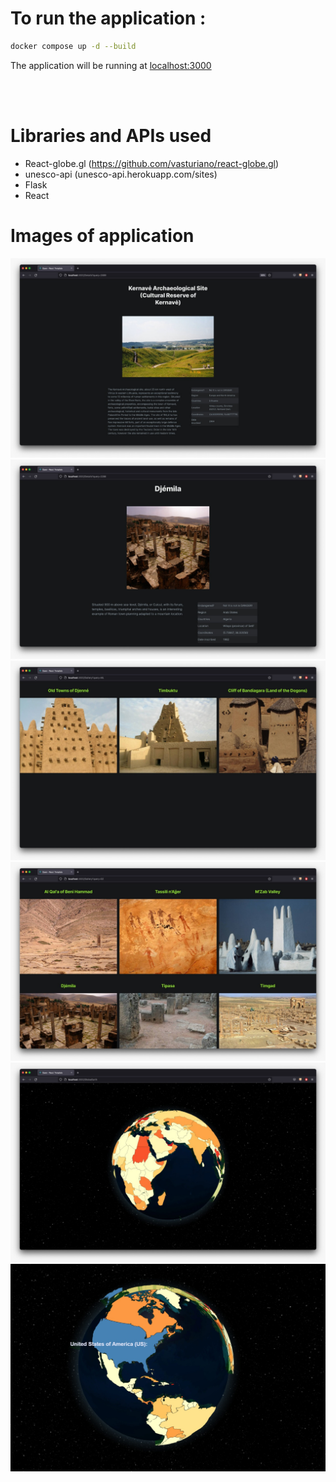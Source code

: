 
# To run the application :

   ```sh
   docker compose up -d --build
   ```

The application will be running at [localhost:3000](http://localhost:3000)

<br>
<br>

# Libraries and APIs used

- React-globe.gl (https://github.com/vasturiano/react-globe.gl)
- unesco-api (unesco-api.herokuapp.com/sites)
- Flask
- React

# Images of application

<img src="./Images/Hackathon1.jpeg">
<img src="./Images/Hackathon2.jpeg">
<img src="./Images/Hackathon3.jpeg">
<img src="./Images/Hackathon4.jpeg">
<img src="./Images/Hackathon5.jpeg">
<img src="./Images/Hackathon6.jpeg">
